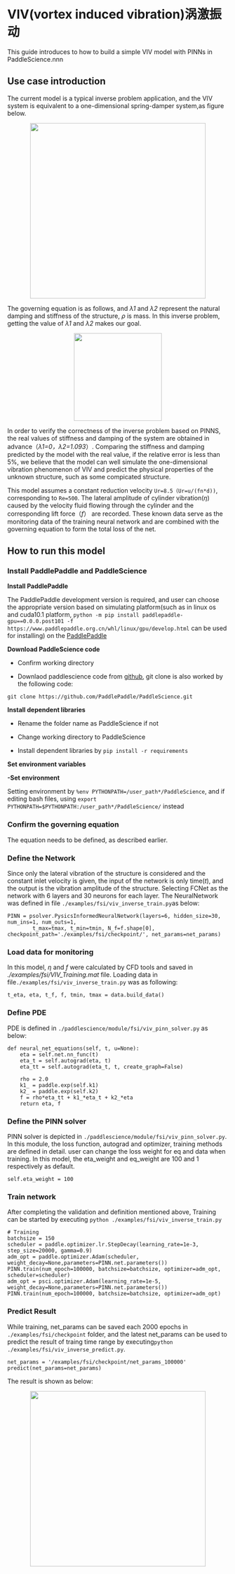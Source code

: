# VIV(vortex induced vibration)涡激振动
This guide introduces to how to build a simple VIV model with PINNs in PaddleScience.nnn



## Use case introduction
The current model is a typical inverse problem application, and the VIV system is equivalent to a one-dimensional spring-damper system,as figure below.

<div align="center">
<img src="image/VIV_1D_SpringDamper.png" width = "400" align=center />
</div>


The governing equation is as follows, and *λ1* and *λ2* represent the natural damping and stiffness of the structure, *ρ* is mass. In this inverse problem, getting the value of *λ1* and *λ2* makes our goal. 
<div align="center">
<img src="image/VIV_eq.png" width = "200" align=center />
</div>

In order to verify the correctness of the inverse problem based on PINNS, the real values of stiffness and damping of the system are obtained in advance（*λ1=0，λ2=1.093*）. Comparing the stiffness and damping predicted by the model with the real value, if the relative error is less than 5%, we believe that the model can well simulate the one-dimensional vibration phenomenon of VIV and predict the physical properties of the unknown structure, such as some compicated structure.

This model assumes a constant reduction velocity `Ur=8.5（Ur=u/(fn*d))`, corresponding to `Re=500`. The lateral amplitude of cylinder vibration(*η*) caused by the velocity fluid flowing through the cylinder and the corresponding lift force（*f*） are recorded. These known data serve as the monitoring data of the training neural network and  are combined with the governing equation to form the total loss of the net.

## How to run this model

### Install PaddlePaddle and PaddleScience

**Install PaddlePaddle**

The PaddlePaddle development version is required, and user can choose the appropriate version based on simulating platform(such as in linux os and cuda10.1 platform, `python -m pip install paddlepaddle-gpu==0.0.0.post101 -f https://www.paddlepaddle.org.cn/whl/linux/gpu/develop.html` can be used for installing) on the [PaddlePaddle](https://www.paddlepaddle.org.cn/install/quick?docurl=/documentation/docs/zh/develop/install/pip/linux-pip.html) 

**Download PaddleScience code**
 
        
   - Confirm working directory
        
   - Downlaod paddlescience code from  [github](https://github.com/PaddlePaddle/PaddleScience), git clone is also worked by the following code:   
        
    git clone https://github.com/PaddlePaddle/PaddleScience.git

 **Install dependent libraries**
 
    
   - Rename the folder name as PaddleScience if not
    
   - Change working directory to PaddleScience
    
   - Install dependent libraries by `pip install -r requirements` 
    
 **Set environment variables**
 
    
   **-Set environment** 
    
   Setting environment by `%env PYTHONPATH=/user_path*/PaddleScience`, and if editing bash files, using `export PYTHONPATH=$PYTHONPATH:/user_path*/PaddleScience/` instead


### Confirm the governing equation 

The equation needs to be defined, as described earlier.

### Define the Network
Since only the lateral vibration of the structure is considered and the constant inlet velocity is given, the input of the network is only time(*t*), and the output is the vibration amplitude of the structure.
Selecting FCNet as the network with 6 layers and 30 neurons for each layer. The NeuralNetwork was defined in file `./examples/fsi/viv_inverse_train.py`as below:

```
PINN = psolver.PysicsInformedNeuralNetwork(layers=6, hidden_size=30, num_ins=1, num_outs=1, 
        t_max=tmax, t_min=tmin, N_f=f.shape[0], checkpoint_path='./examples/fsi/checkpoint/', net_params=net_params)
```

### Load data for monitoring
In this model, *η* and *f* were calculated by CFD tools and saved in *./examples/fsi/VIV_Training.mat* file. Loading data in file`./examples/fsi/viv_inverse_train.py` was as following:

```
t_eta, eta, t_f, f, tmin, tmax = data.build_data()
```
### Define PDE
PDE is defined in `./paddlescience/module/fsi/viv_pinn_solver.py` as below:
```
def neural_net_equations(self, t, u=None):
    eta = self.net.nn_func(t)
    eta_t = self.autograd(eta, t)
    eta_tt = self.autograd(eta_t, t, create_graph=False)

    rho = 2.0
    k1_ = paddle.exp(self.k1)
    k2_ = paddle.exp(self.k2)
    f = rho*eta_tt + k1_*eta_t + k2_*eta
    return eta, f
```     

### Define the PINN solver
PINN solver is depicted in `./paddlescience/module/fsi/viv_pinn_solver.py`. In this module, the loss function, autograd and optimizer, training methods are defined in detail. user can change the loss weight for eq and data when training.
In this model, the eta_weight and eq_weight are 100 and 1 respectively as default.
```
self.eta_weight = 100
```

### Train network
After completing the validation and definition mentioned above, Training can be started by executing `python ./examples/fsi/viv_inverse_train.py`

```
# Training
batchsize = 150
scheduler = paddle.optimizer.lr.StepDecay(learning_rate=1e-3, step_size=20000, gamma=0.9)
adm_opt = paddle.optimizer.Adam(scheduler, weight_decay=None,parameters=PINN.net.parameters())
PINN.train(num_epoch=100000, batchsize=batchsize, optimizer=adm_opt, scheduler=scheduler)
adm_opt = psci.optimizer.Adam(learning_rate=1e-5, weight_decay=None,parameters=PINN.net.parameters())
PINN.train(num_epoch=100000, batchsize=batchsize, optimizer=adm_opt)
```

### Predict Result
While training, net_params can be saved each 2000 epochs in `./examples/fsi/checkpoint` folder, and the latest net_params can be used to predict the result of traing time range by executing`python ./examples/fsi/viv_inverse_predict.py`. 

```
net_params = '/examples/fsi/checkpoint/net_params_100000'
predict(net_params=net_params)
```
The result is shown as below:
<div align="center">
<img src="image/viv.png" width = "400" align=center />
</div>

